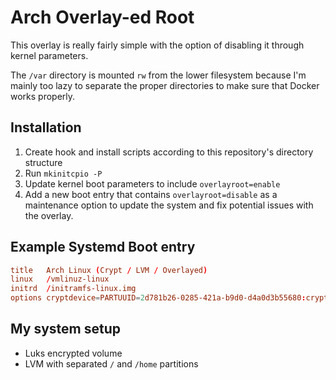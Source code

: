 # Arch Overlay-ed Root

This overlay is really fairly simple with the option of disabling it through kernel parameters.

The `/var` directory is mounted `rw` from the lower filesystem because I'm mainly too lazy to separate the proper directories to make sure that Docker works properly.

## Installation

1. Create hook and install scripts according to this repository's directory structure
2. Run `mkinitcpio -P`
3. Update kernel boot parameters to include `overlayroot=enable`
4. Add a new boot entry that contains `overlayroot=disable` as a maintenance option to update the system and fix potential issues with the overlay.

## Example Systemd Boot entry

```conf
title   Arch Linux (Crypt / LVM / Overlayed)
linux   /vmlinuz-linux
initrd  /initramfs-linux.img
options cryptdevice=PARTUUID=2d781b26-0285-421a-b9d0-d4a0d3b55680:cryptlvm root=/dev/lvm/root overlayroot=enable nvidia-drm.modeset=1 nvidia-drm.fbdev=1
```

## My system setup

- Luks encrypted volume
- LVM with separated `/` and `/home` partitions
